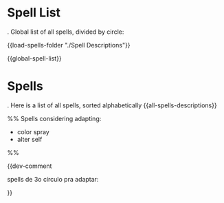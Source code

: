 # Spell List
. Global list of all spells, divided by circle:

{{load-spells-folder "./Spell Descriptions"}}

{{global-spell-list}}

# Spells
. Here is a list of all spells, sorted alphabetically
{{all-spells-descriptions}}

%%
Spells considering adapting:
- color spray
- alter self

%%


{{dev-comment

spells de 3o círculo pra adaptar:

}}
